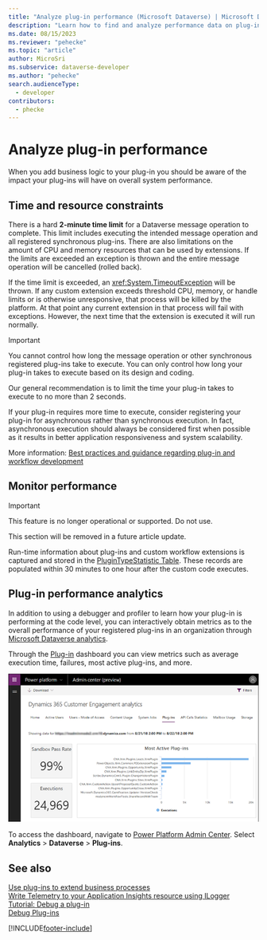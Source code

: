 ```yaml
---
title: "Analyze plug-in performance (Microsoft Dataverse) | Microsoft Docs"
description: "Learn how to find and analyze performance data on plug-ins execution."
ms.date: 08/15/2023
ms.reviewer: "pehecke"
ms.topic: "article"
author: MicroSri
ms.subservice: dataverse-developer
ms.author: "pehecke"
search.audienceType: 
  - developer
contributors:
  - phecke
---
```

# Analyze plug-in performance

When you add business logic to your plug-in you should be aware of the impact your plug-ins will have on overall system performance.

## Time and resource constraints

There is a hard **2-minute time limit** for a Dataverse message operation to complete. This limit includes executing the intended message operation and all registered synchronous plug-ins. There are also limitations on the amount of CPU and memory resources that can be used by extensions. If the limits are exceeded an exception is thrown and the entire message operation will be cancelled (rolled back).

If the time limit is exceeded, an <xref:System.TimeoutException> will be thrown. If any custom extension exceeds threshold CPU, memory, or handle limits or is otherwise unresponsive, that process will be killed by the platform. At that point any current extension in that process will fail with exceptions. However, the next time that the extension is executed it will run normally.

> [!IMPORTANT]
> You cannot control how long the message operation or other synchronous registered plug-ins take to execute. You can only control how long your plug-in takes to execute based on its design and coding.
>
> Our general recommendation is to limit the time your plug-in takes to execute to no more than 2 seconds.
>
> If your plug-in requires more time to execute, consider registering your plug-in for asynchronous rather than synchronous execution. In fact, asynchronous execution should always be considered first when possible as it results in better application responsiveness and system scalability.

More information: [Best practices and guidance regarding plug-in and workflow development](best-practices/business-logic/index.md)

## Monitor performance

> [!IMPORTANT]
> This feature is no longer operational or supported. Do not use.
>
> This section will be removed in a future article update.

Run-time information about plug-ins and custom workflow extensions is captured and stored in the [PluginTypeStatistic Table](reference/entities/plugintypestatistic.md). These records are populated within 30 minutes to one hour after the custom code executes.

## Plug-in performance analytics

In addition to using a debugger and profiler to learn how your plug-in is performing at the code level, you can interactively obtain metrics as to the overall performance of your registered plug-ins in an organization through [Microsoft Dataverse analytics](/power-platform/admin/analytics-common-data-service).

Through the [Plug-in](/power-platform/admin/analytics-common-data-service#plug-ins) dashboard you can view metrics such as average execution time, failures, most active plug-ins, and more.

![Analytics plug-in dashboard.](media/cds-insights-plugins.png)

To access the dashboard, navigate to [Power Platform Admin Center](https://admin.powerplatform.microsoft.com/). Select **Analytics** > **Dataverse** > **Plug-ins**.

## See also

[Use plug-ins to extend business processes](plug-ins.md)  
[Write Telemetry to your Application Insights resource using ILogger](application-insights-ilogger.md)  
[Tutorial: Debug a plug-in](tutorial-debug-plug-in.md)  
[Debug Plug-ins](debug-plug-in.md)


[!INCLUDE[footer-include](../../includes/footer-banner.md)]
